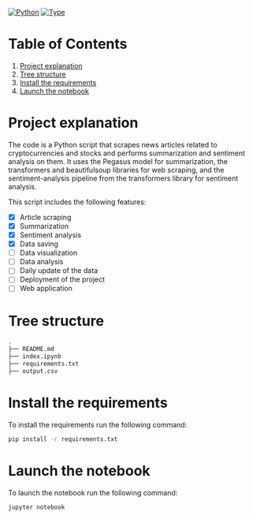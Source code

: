 [![Python](https://img.shields.io/badge/Python_Version-3.9-blue.svg)](https://docs.python.org/3/)
[![Type](https://img.shields.io/badge/Training_Website-blue.svg)](#)

# Table of Contents

1.  [Project explanation](#project-explanation)
2. [Tree structure](#tree-structure)
3. [Install the requirements](#install-requirements)
4. [Launch the notebook](#launch-notebook)


# Project explanation <a id="project-explanation"></a>

The code is a Python script that scrapes news articles related to cryptocurrencies and stocks and performs summarization and sentiment analysis on them. It uses the Pegasus model for summarization, the transformers and beautifulsoup libraries for web scraping, and the sentiment-analysis pipeline from the transformers library for sentiment analysis.

This script includes the following features:
- [X] Article scraping
- [X] Summarization
- [X] Sentiment analysis
- [X] Data saving
- [ ] Data visualization
- [ ] Data analysis
- [ ] Daily update of the data
- [ ] Deployment of the project
- [ ] Web application

# Tree structure <a id="tree-structure"></a>

```sh
.
├── README.md
├── index.ipynb
├── requirements.txt
├── output.csv
```

# Install the requirements <a id="install-requirements"></a>
To install the requirements run the following command:
```sh
pip install -r requirements.txt
```

# Launch the notebook  <a id="launch-notebook"></a>
To launch the notebook run the following command:
```sh
jupyter notebook
```